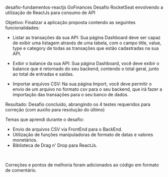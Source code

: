 desafio-fundamentos-reactjs
GoFinances
Desafio RocketSeat envolvendo a utilização de ReactJs para consumo de API

Objetivo: Finalizar a aplicação proposta contendo as seguintes funcionalidades:

- Listar as transações da sua API: Sua página Dashboard deve ser capaz de exibir uma listagem através de uma tabela, com o campo title, value, type e category de todas as transações que estão cadastradas na sua API.

- Exibir o balance da sua API: Sua página Dashboard, você deve exibir o balance que é retornado do seu backend, contendo o total geral, junto ao total de entradas e saídas.

- Importar arquivos CSV: Na sua página Import, você deve permitir o envio de um arquivo no formato csv para o seu backend, que irá fazer a importação das transações para o seu banco de dados.


Resultado: Desafio concluido, abrangindo os 4 testes requeridos para correção (com auxilio para resolução do último)

Temas que aprendi durante o desafio:
 - Envio de arquivos CSV via FrontEnd para o BackEnd.
 - Utilização de funções manipuladoras de formato de datas e valores monetários.
 - Biblioteca de Drag n' Drop para ReactJs.

<br>

Correções e pontos de melhoria foram adicionados ao código em formato de comentário.
